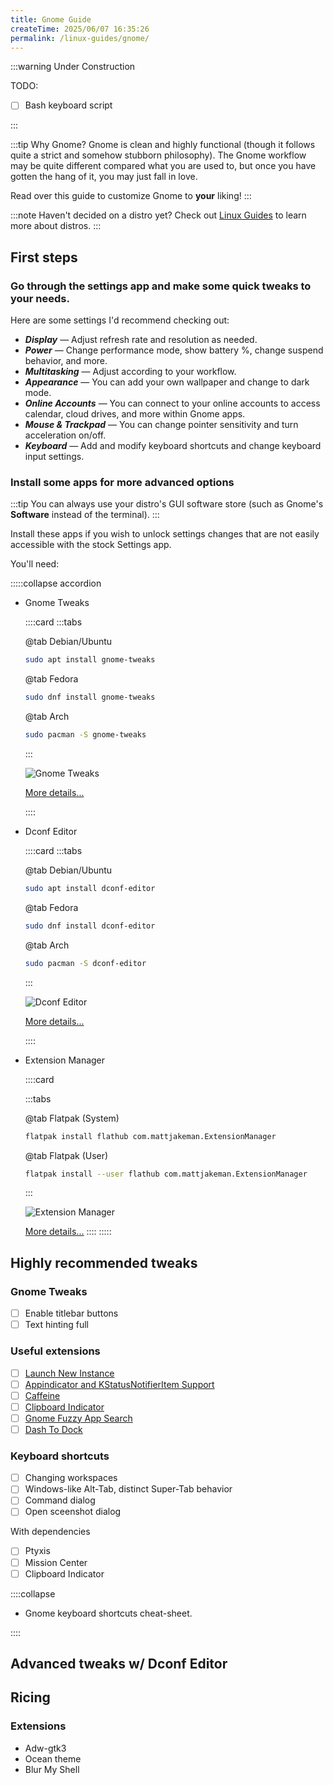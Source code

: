 ```yaml
---
title: Gnome Guide
createTime: 2025/06/07 16:35:26
permalink: /linux-guides/gnome/
---
```


:::warning Under Construction

TODO:

- [ ] Bash keyboard script

:::

:::tip Why Gnome?
Gnome is clean and highly functional (though it follows quite a strict and somehow stubborn philosophy). The Gnome workflow may be quite different compared what you are used to, but once you have gotten the hang of it, you may just fall in love.

Read over this guide to customize Gnome to **your** liking!
:::

:::note Haven't decided on a distro yet?
Check out [Linux Guides](../linux-guides/README.md) to learn more about distros.
:::

## First steps

### Go through the settings app and make some quick tweaks to your needs.

Here are some settings I'd recommend checking out:

- **_Display_** — Adjust refresh rate and resolution as needed.
- **_Power_** — Change performance mode, show battery %, change suspend behavior, and more.
- **_Multitasking_** — Adjust according to your workflow.
- **_Appearance_** — You can add your own wallpaper and change to dark mode.
- **_Online Accounts_** — You can connect to your online accounts to access calendar, cloud drives, and more within Gnome apps.
- **_Mouse & Trackpad_** — You can change pointer sensitivity and turn acceleration on/off.
- **_Keyboard_** — Add and modify keyboard shortcuts and change keyboard input settings.

### Install some apps for more advanced options

:::tip You can always use your distro's GUI software store (such as Gnome's **Software** instead of the terminal).
:::

Install these apps if you wish to unlock settings changes that are not easily accessible with the stock Settings app.

You'll need:

:::::collapse accordion

- Gnome Tweaks

  ::::card
  :::tabs

  @tab Debian/Ubuntu

  ```bash
  sudo apt install gnome-tweaks
  ```

  @tab Fedora

  ```bash
  sudo dnf install gnome-tweaks
  ```

  @tab Arch

  ```bash
  sudo pacman -S gnome-tweaks
  ```

  :::

  ![Gnome Tweaks](./assets/gnome-tweaks.png)

  [More details...](../linux-apps/gnomie.md#gnome-tweaks)

  ::::

- Dconf Editor

  ::::card
  :::tabs

  @tab Debian/Ubuntu

  ```bash
  sudo apt install dconf-editor
  ```

  @tab Fedora

  ```bash
  sudo dnf install dconf-editor
  ```

  @tab Arch

  ```bash
  sudo pacman -S dconf-editor
  ```

  :::

  ![Dconf Editor](./assets/dconf-editor.png)

  [More details...](../linux-apps/gnomie.md#dconf-editor)

  ::::

- Extension Manager

  ::::card

  :::tabs

  @tab Flatpak (System)

  ```bash
  flatpak install flathub com.mattjakeman.ExtensionManager
  ```

  @tab Flatpak (User)

  ```bash
  flatpak install --user flathub com.mattjakeman.ExtensionManager
  ```

  :::

  ![Extension Manager](./assets/extension-manager.png)

  [More details...](../linux-apps/gnomie.md#extension-manager)
  ::::
  :::::

## Highly recommended tweaks

### Gnome Tweaks

- [ ] Enable titlebar buttons
- [ ] Text hinting full

### Useful extensions

- [ ] [Launch New Instance](https://extensions.gnome.org/extension/600/launch-new-instance/)
- [ ] [Appindicator and KStatusNotifierItem Support](https://extensions.gnome.org/extension/615/appindicator-support/)
- [ ] [Caffeine](https://extensions.gnome.org/extension/517/caffeine/)
- [ ] [Clipboard Indicator](https://extensions.gnome.org/extension/779/clipboard-indicator/)
- [ ] [Gnome Fuzzy App Search](https://extensions.gnome.org/extension/3956/gnome-fuzzy-app-search/)
- [ ] [Dash To Dock](https://extensions.gnome.org/extension/307/dash-to-dock/)

### Keyboard shortcuts

- [ ] Changing workspaces
- [ ] Windows-like Alt-Tab, distinct Super-Tab behavior
- [ ] Command dialog
- [ ] Open sceenshot dialog

With dependencies

- [ ] Ptyxis
- [ ] Mission Center
- [ ] Clipboard Indicator

::::collapse

- Gnome keyboard shortcuts cheat-sheet.

::::

## Advanced tweaks w/ Dconf Editor

## Ricing

### Extensions

- Adw-gtk3
- Ocean theme
- Blur My Shell

<!-- KeyBoard Shortcuts (bash setup)
:::code-tabs

@tab bash script

```bash
#!/bin/bash

# Check if running under GNOME
if [[ "$XDG_CURRENT_DESKTOP" != *"GNOME"* ]]; then
    echo "Error: This script requires GNOME desktop."
    exit 1
fi

# Define shortcuts (name, command, binding)
declare -A shortcuts=(
    ["Open Terminal (KGX)"]="kgx '<Super>l'"
    ["Open System Monitor"]="gnome-system-monitor '<Ctrl><Shift>Escape'"
)

# Clear existing custom shortcuts (optional)
gsettings reset org.gnome.settings-daemon.plugins.media-keys custom-keybindings

# Initialize new shortcuts array
new_shortcuts="["
index=0

for name in "${!shortcuts[@]}"; do
    # Extract command and binding
    IFS="'" read -r cmd binding <<< "${shortcuts[$name]}"
    cmd=$(echo "$cmd" | xargs)  # Trim whitespace

    # Define the custom shortcut path
    shortcut_path="/org/gnome/settings-daemon/plugins/media-keys/custom-keybindings/custom$index/"

    # Add to the shortcuts array
    if [[ "$new_shortcuts" != "[" ]]; then
        new_shortcuts+=", "
    fi
    new_shortcuts+="'$shortcut_path'"

    # Apply the shortcut
    gsettings set "org.gnome.settings-daemon.plugins.media-keys.custom-keybinding$shortcut_path" name "'$name'"
    gsettings set "org.gnome.settings-daemon.plugins.media-keys.custom-keybinding$shortcut_path" command "'$cmd'"
    gsettings set "org.gnome.settings-daemon.plugins.media-keys.custom-keybinding$shortcut_path" binding "'$binding'"

    ((index++))
done

new_shortcuts+="]"

# Update GNOME with the new shortcuts
gsettings set org.gnome.settings-daemon.plugins.media-keys custom-keybindings "$new_shortcuts"

echo "Custom shortcuts applied:"
echo "- Super + L       → Open KGX Terminal"
echo "- Ctrl+Shift+Esc  → Open System Monitor"
```

::: -->

